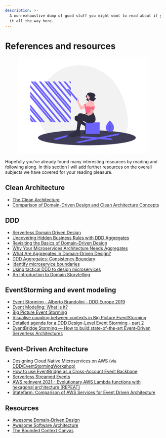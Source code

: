 ```yaml
---
description: >-
  A non-exhaustive dump of good stuff you might want to read about if you made
  it all the way here.
---
```


# References and resources

<figure><img src=".gitbook/assets/undraw_deconstructed_alud (1).png" alt=""><figcaption></figcaption></figure>

Hopefully you've already found many interesting resources by reading and following along. In this section I will add further resources on the overall subjects we have covered for your reading pleasure.

## Clean Architecture

* [The Clean Architecture](https://blog.cleancoder.com/uncle-bob/2012/08/13/the-clean-architecture.html)
* [Comparison of Domain-Driven Design and Clean Architecture Concepts](https://khalilstemmler.com/articles/software-design-architecture/domain-driven-design-vs-clean-architecture/)

## DDD

* [Serverless Domain Driven Design](https://leejamesgilmore.medium.com/serverless-domain-driven-design-6da44e151cfa)
* [Uncovering Hidden Business Rules with DDD Aggregates](https://medium.com/nick-tune-tech-strategy-blog/uncovering-hidden-business-rules-with-ddd-aggregates-67fb02abc4b)
* [Revisiting the Basics of Domain-Driven Design](https://vladikk.com/2018/01/26/revisiting-the-basics-of-ddd/)
* [Why Your Microservices Architecture Needs Aggregates](https://betterprogramming.pub/why-your-microservices-architecture-needs-aggregates-342b16dd9b6d)
* [What Are Aggregates In Domain-Driven Design?](https://www.jamesmichaelhickey.com/domain-driven-design-aggregates/)
* [DDD Aggregates: Consistency Boundary](https://www.jamesmichaelhickey.com/consistency-boundary/)
* [Identify microservice boundaries](https://docs.microsoft.com/en-us/azure/architecture/microservices/model/microservice-boundaries)
* [Using tactical DDD to design microservices](https://docs.microsoft.com/en-us/azure/architecture/microservices/model/tactical-ddd)
* [An Introduction to Domain Storytelling](https://youtu.be/d9k9Szkdprk)

## EventStorming and event modeling

* [Event Storming - Alberto Brandolini - DDD Europe 2019](https://www.youtube.com/watch?v=mLXQIYEwK24)
* [Event Modeling: What is it?](https://eventmodeling.org/posts/what-is-event-modeling/)
* [Big Picture Event Storming](https://medium.com/@chatuev/big-picture-event-storming-7a1fe18ffabb)
* [Visualise coupling between contexts in Big Picture EventStorming](https://xebia.com/blog/visualise-coupling-between-contexts-in-big-picture-eventstorming/)
* [Detailed agenda for a DDD Design-Level Event Storming - part 2](https://philippe.bourgau.net/detailed-agenda-for-a-ddd-design-level-event-storming-part-2/)
* [EventBridge Storming — How to build state-of-the-art Event-Driven Serverless Architectures](https://medium.com/serverless-transformation/eventbridge-storming-how-to-build-state-of-the-art-event-driven-serverless-architectures-e07270d4dee)

## Event-Driven Architecture

* [Designing Cloud Native Microservices on AWS (via DDD/EventStormingWorkshop)](https://github.com/aws-samples/designing-cloud-native-microservices-on-aws)
* [How to use EventBridge as a Cross-Account Event Backbone](https://dev.to/eoinsha/how-to-use-eventbridge-as-a-cross-account-event-backbone-5fik)
* [Serverless Streamed Events](https://levelup.gitconnected.com/serverless-streamed-events-ada6ed9a9ecf)
* [AWS re:Invent 2021 - Evolutionary AWS Lambda functions with hexagonal architecture \[REPEAT\]](https://youtu.be/kRFg6fkVChQ)
* [Statefarm: Comparison of AWS Services for Event Driven Architecture](https://engineering.statefarm.com/blog/comparison-of-aws-services-for-event-driven-architecture/)

## Resources

* [Awesome Domain-Driven Design](https://github.com/heynickc/awesome-ddd)
* [Awesome Software Architecture](https://awesome-architecture.com)
* [The Bounded Context Canvas](https://github.com/ddd-crew/bounded-context-canvas)

